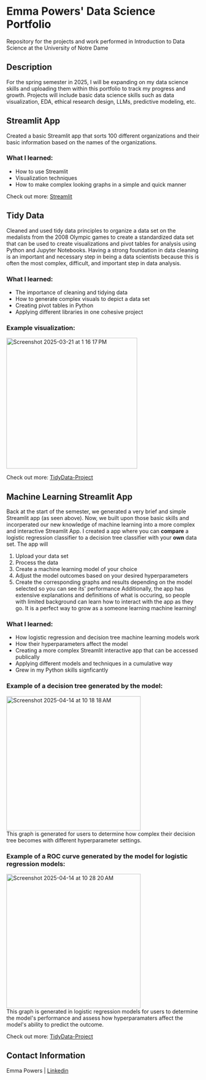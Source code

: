 # Emma Powers' Data Science Portfolio

Repository for the projects and work performed in Introduction to Data Science at the University of Notre Dame

## Description

For the spring semester in 2025, I will be expanding on my data science skills and uploading them within this portfolio to track my progress and growth. Projects will include basic data science skills such as data visualization, EDA, ethical research design, LLMs, predictive modeling, etc. 

## Streamlit App

Created a basic Streamlit app that sorts 100 different organizations and their basic information based on the names of the organizations. 

### What I learned:
- How to use Streamlit
- Visualization techniques
- How to make complex looking graphs in a simple and quick manner
  
Check out more: [Streamlit](https://github.com/epowers234/Powers-Data-Science-Portfolio/tree/main/basic-streamlit-app)


## Tidy Data 

Cleaned and used tidy data principles to organize a data set on the medalists from the 2008 Olympic games to create a standardized data set that can be used to create visualizations and pivot tables for analysis using Python and Jupyter Notebooks. Having a strong foundation in data cleaning is an important and necessary step in being a data scientists because this is often the most complex, difficult, and important step in data analysis. 
### What I learned:
- The importance of cleaning and tidying data
- How to generate complex visuals to depict a data set
- Creating pivot tables in Python
- Applying different libraries in one cohesive project

### Example visualization: 
<img width="341" alt="Screenshot 2025-03-21 at 1 16 17 PM" src="https://github.com/user-attachments/assets/4d1ce6d3-7ebf-4ed4-b64e-7bc362d97ded" />
<br />

Check out more: [TidyData-Project](https://github.com/epowers234/Powers-Data-Science-Portfolio/tree/main/TidyData-Project)

## Machine Learning Streamlit App

Back at the start of the semester, we generated a very brief and simple Streamlit app (as seen above). Now, we built upon those basic skills and incorperated our new knowledge of machine learning into a more complex and interactive Streamlit App. I created a app where you can **compare** a logistic regression classifier to a decision tree classifier with your **own** data set. The app will 
1. Upload your data set
2. Process the data
3. Create a machine learning model of your choice
4. Adjust the model outcomes based on your desired hyperparameters
5. Create the corresponding graphs and results depending on the model selected so you can see its' performance
Additionally, the app has extensive explanations and definitions of what is occuring, so people with limited background can learn how to interact with the app as they go. It is a perfect way to grow as a someone learning machine learning! 

### What I learned:
- How logistic regression and decision tree machine learning models work
- How their hyperparameters affect the model
- Creating a more complex Streamlit interactive app that can be accessed publically
- Applying different models and techniques in a cumulative way
- Grew in my Python skills signficantly

### Example of a decision tree generated by the model: 
<img width="350" alt="Screenshot 2025-04-14 at 10 18 18 AM" src="https://github.com/user-attachments/assets/f83be71a-45fc-43ab-9943-a1846c67b39a" />
<br /> This graph is generated for users to determine how complex their decision tree becomes with different hyperparameter settings.

### Example of a ROC curve generated by the model for logistic regression models: 
<img width="350" alt="Screenshot 2025-04-14 at 10 28 20 AM" src="https://github.com/user-attachments/assets/7d4a079c-bf5d-415e-9931-71d515698e14" />
<br /> This graph is generated in logistic regression models for users to determine the model's performance and assess how hyperparamaters affect the model's ability to predict the outcome. 

Check out more: [TidyData-Project](https://github.com/epowers234/Powers-Data-Science-Portfolio/tree/main/TidyData-Project)

## Contact Information

Emma Powers | [Linkedin](https://www.linkedin.com/in/emma-powers1/)
